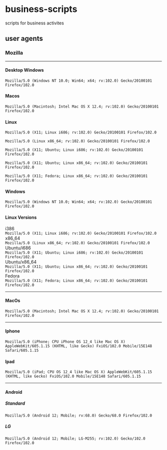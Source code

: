 # business-scripts
scripts for business activites


## user agents

### Mozilla

  ---

#### Desktop Windows

`Mozilla/5.0 (Windows NT 10.0; Win64; x64; rv:102.0) Gecko/20100101 Firefox/102.0`

#### Macos

`Mozilla/5.0 (Macintosh; Intel Mac OS X 12.4; rv:102.0) Gecko/20100101 Firefox/102.0`

#### Linux

`Mozilla/5.0 (X11; Linux i686; rv:102.0) Gecko/20100101 Firefox/102.0`

`Mozilla/5.0 (Linux x86_64; rv:102.0) Gecko/20100101 Firefox/102.0`

`Mozilla/5.0 (X11; Ubuntu; Linux i686; rv:102.0) Gecko/20100101 Firefox/102.0`

`Mozilla/5.0 (X11; Ubuntu; Linux x86_64; rv:102.0) Gecko/20100101 Firefox/102.0`

`Mozilla/5.0 (X11; Fedora; Linux x86_64; rv:102.0) Gecko/20100101 Firefox/102.0`

#### Windows

`Mozilla/5.0 (Windows NT 10.0; Win64; x64; rv:102.0) Gecko/20100101 Firefox/102.0`

#### Linux Versions

  i386  
  `Mozilla/5.0 (X11; Linux i686; rv:102.0) Gecko/20100101 Firefox/102.0`  
  x86_64  
  `Mozilla/5.0 (Linux x86_64; rv:102.0) Gecko/20100101 Firefox/102.0`  
  Ubuntu/i686  
  `Mozilla/5.0 (X11; Ubuntu; Linux i686; rv:102.0) Gecko/20100101 Firefox/102.0`  
  Ubuntu/x86_64  
  `Mozilla/5.0 (X11; Ubuntu; Linux x86_64; rv:102.0) Gecko/20100101 Firefox/102.0`  
  Fedora  
  `Mozilla/5.0 (X11; Fedora; Linux x86_64; rv:102.0) Gecko/20100101 Firefox/102.0`

---

#### MacOs

  `Mozilla/5.0 (Macintosh; Intel Mac OS X 12.4; rv:102.0) Gecko/20100101 Firefox/102.0`

---

#### Iphone

  `Mozilla/5.0 (iPhone; CPU iPhone OS 12_4 like Mac OS X) AppleWebKit/605.1.15 (KHTML, like Gecko) FxiOS/102.0 Mobile/15E148 Safari/605.1.15`

#### Ipad

`Mozilla/5.0 (iPad; CPU OS 12_4 like Mac OS X) AppleWebKit/605.1.15 (KHTML, like Gecko) FxiOS/102.0 Mobile/15E148 Safari/605.1.15`

---

#### Android

##### Standard

`Mozilla/5.0 (Android 12; Mobile; rv:68.0) Gecko/68.0 Firefox/102.0`

##### LG

`Mozilla/5.0 (Android 12; Mobile; LG-M255; rv:102.0) Gecko/102.0 Firefox/102.0`

